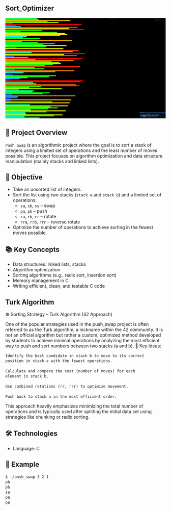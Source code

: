 ## Sort_Optimizer

![Alt Text](sort_optimizer/inc/sortoptimizer.gif)
## 🧠 Project Overview

`Push Swap` is an algorithmic project where the goal is to sort a stack of integers using a 
limited set of operations and the least number of moves possible. This project focuses on algorithm optimization and data structure manipulation 
(mainly stacks and linked lists).

## 🧱 Objective

- Take an unsorted list of integers.
- Sort the list using two stacks (`stack a` and `stack b`) and a limited set of
 operations:
  - `sa`, `sb`, `ss` – swap
  - `pa`, `pb` – push
  - `ra`, `rb`, `rr` – rotate
  - `rra`, `rrb`, `rrr` – reverse rotate
- Optimize the number of operations to achieve sorting in the fewest moves possible.

## 📚 Key Concepts

- Data structures: linked lists, stacks
- Algorithm optimization
- Sorting algorithms (e.g., radix sort, insertion sort)
- Memory management in C
- Writing efficient, clean, and testable C code

## Turk Algorithm

⚙️ Sorting Strategy – Turk Algorithm (42 Approach)

One of the popular strategies used in the push_swap project is often referred to as the Turk algorithm, a nickname within the 42 community. It is not an official algorithm but rather a custom, optimized method developed by students to achieve minimal operations by analyzing the most efficient way to push and sort numbers between two stacks (a and b).
🧠 Key Ideas:

    Identify the best candidate in stack b to move to its correct 
    position in stack a with the fewest operations.

    Calculate and compare the cost (number of moves) for each 
    element in stack b.

    Use combined rotations (rr, rrr) to optimize movement.

    Push back to stack a in the most efficient order.

This approach heavily emphasizes minimizing the total number of 
operations and is typically used after splitting the initial data
 set using strategies like chunking or radix sorting.

## 🛠️ Technologies

- Language: C


## 📸 Example

```shell
$ ./push_swap 3 2 1
pb
pb
sa
pa
pa
```
